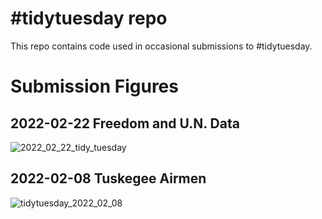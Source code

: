# #tidytuesday repo

This repo contains code used in occasional submissions to #tidytuesday. 


# Submission Figures

## 2022-02-22 Freedom and U.N. Data

![2022_02_22_tidy_tuesday](https://user-images.githubusercontent.com/35930477/155412469-ca270556-e680-4673-9b6a-6693aa57641c.png)

## 2022-02-08 Tuskegee Airmen


![tidytuesday_2022_02_08](https://user-images.githubusercontent.com/35930477/154818468-3be7f01f-524b-4479-bc2f-989536ea758b.png)

